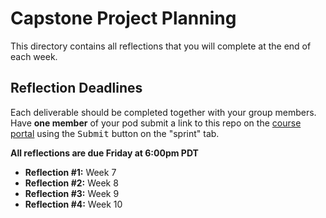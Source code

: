 # Capstone Project Planning

This directory contains all reflections that you will complete at the end of each week.

## Reflection Deadlines

Each deliverable should be completed together with your group members. Have **one member** of your pod submit a link to this repo on the [course portal](https://courses.codepath.org/courses/summer_internship_for_tech_excellence/) using the <kbd>Submit</kbd> button on the "sprint" tab.

**All reflections are due Friday at 6:00pm PDT**

* **Reflection #1:** Week 7
* **Reflection #2:** Week 8
* **Reflection #3:** Week 9
* **Reflection #4:** Week 10
